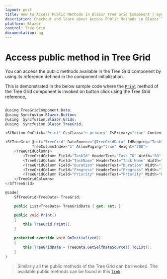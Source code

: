 ```yaml
---
layout: post
title: How to Access Public Methods in Blazor Tree Grid Component | Syncfusion
description: Checkout and learn about Access Public Methods in Blazor Tree Grid component of Syncfusion, and more details.
platform: Blazor
control: Tree Grid
documentation: ug
---
```


# Access public method in Tree Grid

You can access the public methods available in the Tree Grid component by using its reference defined in the component initialization.

This is demonstrated in the below sample code where the [`Print`](https://help.syncfusion.com/cr/blazor/Syncfusion.Blazor.TreeGrid.SfTreeGrid-1.html#Syncfusion_Blazor_TreeGrid_SfTreeGrid_1_Print) method of the Tree Grid component is invoked on button click using the Tree Grid reference,

```csharp

@using TreeGridComponent.Data;
@using Syncfusion.Blazor.Buttons
@using  Syncfusion.Blazor.Grids;
@using  Syncfusion.Blazor.TreeGrid;

<SfButton OnClick="Print" CssClass="e-primary" IsPrimary="true" Content="Print data"></SfButton>

<SfTreeGrid @ref="TreeGrid" DataSource="@TreeGridData" IdMapping="TaskId" ParentIdMapping="ParentId"
            TreeColumnIndex="1" AllowPaging="true" Height="200">
    <TreeGridColumns>
        <TreeGridColumn Field="TaskId" HeaderText="Task ID" Width="80" TextAlign="Syncfusion.Blazor.Grids.TextAlign.Right"></TreeGridColumn>
        <TreeGridColumn Field="TaskName" HeaderText="Task Name" Width="160"></TreeGridColumn>
        <TreeGridColumn Field="Duration" HeaderText="Duration" Width="100" TextAlign="Syncfusion.Blazor.Grids.TextAlign.Right"></TreeGridColumn>
        <TreeGridColumn Field="Progress" HeaderText="Progress" Width="100" TextAlign="Syncfusion.Blazor.Grids.TextAlign.Right"></TreeGridColumn>
        <TreeGridColumn Field="Priority" HeaderText="Priority" Width="80"></TreeGridColumn>
    </TreeGridColumns>
</SfTreeGrid>

@code{
    SfTreeGrid<TreeData> TreeGrid;

    public List<TreeData> TreeGridData { get; set; }

    public void Print()
    {
        this.TreeGrid.Print();
    }

    protected override void OnInitialized()
    {
        this.TreeGridData = TreeData.GetSelfDataSource().ToList();
    }
}

```

> Similarly all the public methods of the Tree Grid can be invoked. The available public methods can be found in this [`link`](https://help.syncfusion.com/cr/blazor/Syncfusion.Blazor.TreeGrid.SfTreeGrid-1.html).